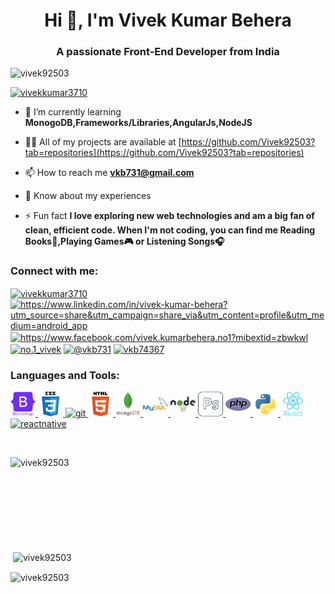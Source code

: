 <h1 align="center">Hi 👋, I'm Vivek Kumar Behera</h1>
<h3 align="center">A passionate Front-End Developer from India</h3>

<p align="left"> <img src="https://komarev.com/ghpvc/?username=vivek92503&label=Profile%20views&color=0e75b6&style=flat" alt="vivek92503" /> </p>

<p align="left"> <a href="https://twitter.com/vivekkumar3710" target="blank"><img src="https://img.shields.io/twitter/follow/vivekkumar3710?logo=twitter&style=for-the-badge" alt="vivekkumar3710" /></a> </p>

- 🌱 I’m currently learning **MonogoDB,Frameworks/Libraries,AngularJs,NodeJS**

- 👨‍💻 All of my projects are available at [https://github.com/Vivek92503?tab=repositories](https://github.com/Vivek92503?tab=repositories)

- 📫 How to reach me **vkb731@gmail.com**

- 📄 Know about my experiences 

- ⚡ Fun fact **I love exploring new web technologies and am a big fan of clean, efficient code. When I'm not coding, you can find me Reading Books📕,Playing Games🎮 or Listening Songs🎧**

<h3 align="left">Connect with me:</h3>
<p align="left">
<a href="https://twitter.com/vivekkumar3710" target="blank"><img align="center" src="https://raw.githubusercontent.com/rahuldkjain/github-profile-readme-generator/master/src/images/icons/Social/twitter.svg" alt="vivekkumar3710" height="30" width="40" /></a>
<a href="https://linkedin.com/in/https://www.linkedin.com/in/vivek-kumar-behera?utm_source=share&utm_campaign=share_via&utm_content=profile&utm_medium=android_app" target="blank"><img align="center" src="https://raw.githubusercontent.com/rahuldkjain/github-profile-readme-generator/master/src/images/icons/Social/linked-in-alt.svg" alt="https://www.linkedin.com/in/vivek-kumar-behera?utm_source=share&utm_campaign=share_via&utm_content=profile&utm_medium=android_app" height="30" width="40" /></a>
<a href="https://fb.com/https://www.facebook.com/vivek.kumarbehera.no1?mibextid=zbwkwl" target="blank"><img align="center" src="https://raw.githubusercontent.com/rahuldkjain/github-profile-readme-generator/master/src/images/icons/Social/facebook.svg" alt="https://www.facebook.com/vivek.kumarbehera.no1?mibextid=zbwkwl" height="30" width="40" /></a>
<a href="https://instagram.com/no.1_vivek" target="blank"><img align="center" src="https://raw.githubusercontent.com/rahuldkjain/github-profile-readme-generator/master/src/images/icons/Social/instagram.svg" alt="no.1_vivek" height="30" width="40" /></a>
<a href="https://www.hackerrank.com/@vkb731" target="blank"><img align="center" src="https://raw.githubusercontent.com/rahuldkjain/github-profile-readme-generator/master/src/images/icons/Social/hackerrank.svg" alt="@vkb731" height="30" width="40" /></a>
<a href="https://auth.geeksforgeeks.org/user/vkb74367" target="blank"><img align="center" src="https://raw.githubusercontent.com/rahuldkjain/github-profile-readme-generator/master/src/images/icons/Social/geeks-for-geeks.svg" alt="vkb74367" height="30" width="40" /></a>
</p>

<h3 align="left">Languages and Tools:</h3>
<p align="left"> <a href="https://getbootstrap.com" target="_blank" rel="noreferrer"> <img src="https://raw.githubusercontent.com/devicons/devicon/master/icons/bootstrap/bootstrap-plain-wordmark.svg" alt="bootstrap" width="40" height="40"/> </a> <a href="https://www.w3schools.com/css/" target="_blank" rel="noreferrer"> <img src="https://raw.githubusercontent.com/devicons/devicon/master/icons/css3/css3-original-wordmark.svg" alt="css3" width="40" height="40"/> </a> <a href="https://git-scm.com/" target="_blank" rel="noreferrer"> <img src="https://www.vectorlogo.zone/logos/git-scm/git-scm-icon.svg" alt="git" width="40" height="40"/> </a> <a href="https://www.w3.org/html/" target="_blank" rel="noreferrer"> <img src="https://raw.githubusercontent.com/devicons/devicon/master/icons/html5/html5-original-wordmark.svg" alt="html5" width="40" height="40"/> </a> <a href="https://www.mongodb.com/" target="_blank" rel="noreferrer"> <img src="https://raw.githubusercontent.com/devicons/devicon/master/icons/mongodb/mongodb-original-wordmark.svg" alt="mongodb" width="40" height="40"/> </a> <a href="https://www.mysql.com/" target="_blank" rel="noreferrer"> <img src="https://raw.githubusercontent.com/devicons/devicon/master/icons/mysql/mysql-original-wordmark.svg" alt="mysql" width="40" height="40"/> </a> <a href="https://nodejs.org" target="_blank" rel="noreferrer"> <img src="https://raw.githubusercontent.com/devicons/devicon/master/icons/nodejs/nodejs-original-wordmark.svg" alt="nodejs" width="40" height="40"/> </a> <a href="https://www.photoshop.com/en" target="_blank" rel="noreferrer"> <img src="https://raw.githubusercontent.com/devicons/devicon/master/icons/photoshop/photoshop-line.svg" alt="photoshop" width="40" height="40"/> </a> <a href="https://www.php.net" target="_blank" rel="noreferrer"> <img src="https://raw.githubusercontent.com/devicons/devicon/master/icons/php/php-original.svg" alt="php" width="40" height="40"/> </a> <a href="https://www.python.org" target="_blank" rel="noreferrer"> <img src="https://raw.githubusercontent.com/devicons/devicon/master/icons/python/python-original.svg" alt="python" width="40" height="40"/> </a> <a href="https://reactjs.org/" target="_blank" rel="noreferrer"> <img src="https://raw.githubusercontent.com/devicons/devicon/master/icons/react/react-original-wordmark.svg" alt="react" width="40" height="40"/> </a> <a href="https://reactnative.dev/" target="_blank" rel="noreferrer"> <img src="https://reactnative.dev/img/header_logo.svg" alt="reactnative" width="40" height="40"/> </a> </p></br>

<p><img align="left" src="https://github-readme-stats.vercel.app/api/top-langs?username=vivek92503&show_icons=true&locale=en&layout=compact" alt="vivek92503" /></p></br></br></br></br></br></br></br></br>

<p>&nbsp;<img align="center" src="https://github-readme-stats.vercel.app/api?username=vivek92503&show_icons=true&locale=en" alt="vivek92503" /></p>

<p><img align="center" src="https://github-readme-streak-stats.herokuapp.com/?user=vivek92503&" alt="vivek92503" /></p>
